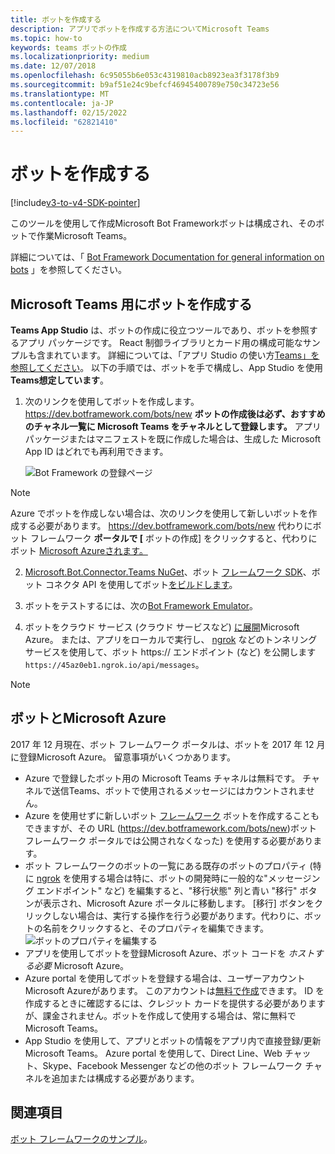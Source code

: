 ```yaml
---
title: ボットを作成する
description: アプリでボットを作成する方法についてMicrosoft Teams
ms.topic: how-to
keywords: teams ボットの作成
ms.localizationpriority: medium
ms.date: 12/07/2018
ms.openlocfilehash: 6c95055b6e053c4319810acb8923ea3f3178f3b9
ms.sourcegitcommit: b9af51e24c9befcf46945400789e750c34723e56
ms.translationtype: MT
ms.contentlocale: ja-JP
ms.lasthandoff: 02/15/2022
ms.locfileid: "62821410"
---
```

# <a name="create-a-bot"></a>ボットを作成する

[!include[v3-to-v4-SDK-pointer](~/includes/v3-to-v4-pointer-bots.md)]

このツールを使用して作成Microsoft Bot Frameworkボットは構成され、そのボットで作業Microsoft Teams。

詳細については、「 [Bot Framework Documentation for general information on bots](/azure/bot-service/?view=azure-bot-service-3.0&preserve-view=true) 」を参照してください。

## <a name="create-a-bot-for-microsoft-teams"></a>Microsoft Teams 用にボットを作成する

**Teams App Studio** は、ボットの作成に役立つツールであり、ボットを参照するアプリ パッケージです。 React 制御ライブラリとカード用の構成可能なサンプルも含まれています。 詳細については、「アプリ Studio の使い方[Teams」を参照してください](~/concepts/build-and-test/app-studio-overview.md)。 以下の手順では、ボットを手で構成し、App Studio を使用 **Teams想定しています**。

1. 次のリンクを使用してボットを作成します。 https://dev.botframework.com/bots/new **ボットの作成後は必ず、おすすめのチャネル一覧に Microsoft Teams をチャネルとして登録します。** アプリ パッケージまたはマニフェストを既に作成した場合は、生成した Microsoft App ID はどれでも再利用できます。

   ![Bot Framework の登録ページ](~/assets/images/bots/bfregister.png)

> [!NOTE]
> Azure でボットを作成しない場合は、次のリンクを使用して新しいボットを作成する必要があります。 https://dev.botframework.com/bots/new 代わりにボット フレームワーク **ポータルで [** ボットの作成] をクリックすると、代わりにボット [Microsoft Azureされます。](#bots-and-microsoft-azure)

2. [Microsoft.Bot.Connector.Teams NuGet](https://www.nuget.org/packages/Microsoft.Bot.Connector.Teams)、ボット [フレームワーク SDK](https://github.com/microsoft/botframework-sdk)、ボット コネクタ API を使用してボット[をビルドします](/bot-framework/rest-api/bot-framework-rest-connector-api-reference)。

3. ボットをテストするには、次の[Bot Framework Emulator](/bot-framework/debug-bots-emulator)。

4. ボットをクラウド サービス (クラウド サービスなど) [に展開](https://azure.microsoft.com/)Microsoft Azure。 または、アプリをローカルで実行し、 [ngrok](https://ngrok.com) などのトンネリング サービスを使用して、ボット https:// エンドポイント (など) を公開します `https://45az0eb1.ngrok.io/api/messages`。

> [!NOTE]
> ## <a name="bots-and-microsoft-azure"></a>ボットとMicrosoft Azure
> 2017 年 12 月現在、ボット フレームワーク ポータルは、ボットを 2017 年 12 月に登録Microsoft Azure。 留意事項がいくつかあります。
>
> * Azure で登録したボット用の Microsoft Teams チャネルは無料です。 チャネルで送信Teams、ボットで使用されるメッセージにはカウントされません。
> * Azure を使用せずに新しいボット [フレームワーク](https://dev.botframework.com/bots/new) ボットを作成することもできますが、その URL (https://dev.botframework.com/bots/new)ボット フレームワーク ポータルでは公開されなくなった) を使用する必要があります。
> * ボット フレームワークのボットの一覧にある既存のボットの[](https://dev.botframework.com/bots)プロパティ (特に [ngrok](https://ngrok.com) を使用する場合は特に、ボットの開発時に一般的な"メッセージング エンドポイント" など) を編集すると、"移行状態" 列と青い "移行" ボタンが表示され、Microsoft Azure ポータルに移動します。 [移行] ボタンをクリックしない場合は、実行する操作を行う必要があります。代わりに、ボットの名前をクリックすると、そのプロパティを編集できます。</br>
   ![ボットのプロパティを編集する](~/assets/images/bots/bf-migrate-bot-to-azure.png)
> * アプリを使用してボットを登録Microsoft Azure、ボット コードを *ホストする必要* Microsoft Azure。
> * Azure portal を使用してボットを登録する場合は、ユーザーアカウントMicrosoft Azureがあります。 このアカウントは[無料で作成](https://azure.microsoft.com/free/)できます。 ID を作成するときに確認するには、クレジット カードを提供する必要がありますが、課金されません。ボットを作成して使用する場合は、常に無料でMicrosoft Teams。
> * App Studio を使用して、アプリとボットの情報をアプリ内で直接登録/更新Microsoft Teams。 Azure portal を使用して、Direct Line、Web チャット、Skype、Facebook Messenger などの他のボット フレームワーク チャネルを追加または構成する必要があります。

## <a name="see-also"></a>関連項目

[ボット フレームワークのサンプル](https://github.com/Microsoft/BotBuilder-Samples/blob/master/README.md)。